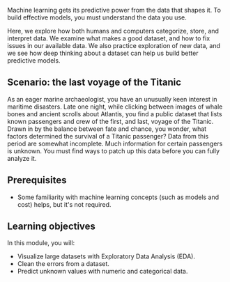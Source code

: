 Machine learning gets its predictive power from the data that shapes it. To build effective models, you must understand the data you use.

Here, we explore how both humans and computers categorize, store, and interpret data. We examine what makes a good dataset, and how to fix issues in our available data. We also practice exploration of new data, and we see how deep thinking about a dataset can help us build better predictive models.

## Scenario: the last voyage of the Titanic

As an eager marine archaeologist, you have an unusually keen interest in maritime disasters. Late one night, while clicking between images of whale bones and ancient scrolls about Atlantis, you find a public dataset that lists known passengers and crew of the first, and last, voyage of the Titanic. Drawn in by the balance between fate and chance, you wonder, what factors determined the survival of a Titanic passenger? Data from this period are somewhat incomplete. Much information for certain passengers is unknown. You must find ways to patch up this data before you can fully analyze it.

## Prerequisites

- Some familiarity with machine learning concepts (such as models and cost) helps, but it's not required.

## Learning objectives

In this module, you will:

- Visualize large datasets with Exploratory Data Analysis (EDA).
- Clean the errors from a dataset.
- Predict unknown values with numeric and categorical data.
